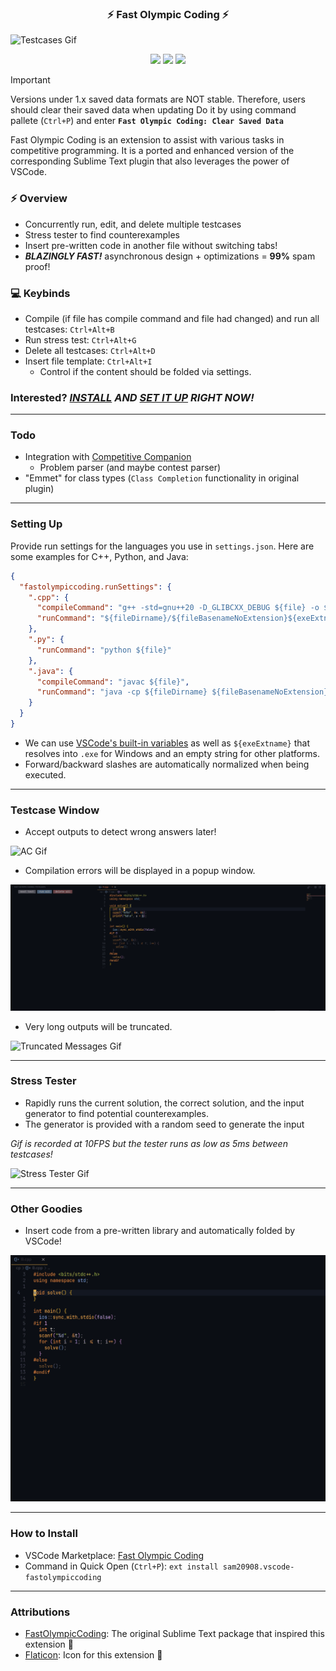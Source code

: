 <h3 align="center">⚡ Fast Olympic Coding ⚡</h3>

![Testcases Gif](media/demo.gif)

<p align="center">
<img src="https://vsmarketplacebadges.dev/version-short/sam20908.vscode-fastolympiccoding.svg">
<img src="https://vsmarketplacebadges.dev/installs-short/sam20908.vscode-fastolympiccoding.svg">
<img src="https://vsmarketplacebadges.dev/rating-short/sam20908.vscode-fastolympiccoding.svg">
</p>

> [!IMPORTANT]
> Versions under 1.x saved data formats are NOT stable. Therefore, users should clear their saved data when updating
> Do it by using command pallete (`Ctrl+P`) and enter **`Fast Olympic Coding: Clear Saved Data`**

Fast Olympic Coding is an extension to assist with various tasks in competitive programming. It is a ported and enhanced version of the corresponding Sublime Text plugin that also leverages the power of VSCode.

### ⚡ Overview
  - Concurrently run, edit, and delete multiple testcases
  - Stress tester to find counterexamples
  - Insert pre-written code in another file without switching tabs!
  - ***BLAZINGLY FAST!*** asynchronous design + optimizations = **99%** spam proof!

### 💻 Keybinds
- Compile (if file has compile command and file had changed) and run all testcases: `Ctrl+Alt+B`
- Run stress test: `Ctrl+Alt+G`
- Delete all testcases: `Ctrl+Alt+D`
- Insert file template: `Ctrl+Alt+I`
  - Control if the content should be folded via settings.

### Interested? _[INSTALL](#how-to-install) AND [SET IT UP](#setting-up) RIGHT NOW!_

---

### Todo
- Integration with [Competitive Companion](https://github.com/jmerle/competitive-companion)
  - Problem parser (and maybe contest parser)
- "Emmet" for class types (`Class Completion` functionality in original plugin)



---

### Setting Up
Provide run settings for the languages you use in `settings.json`. Here are some examples for C++, Python, and Java:
```json
{
  "fastolympiccoding.runSettings": {
    ".cpp": {
      "compileCommand": "g++ -std=gnu++20 -D_GLIBCXX_DEBUG ${file} -o ${fileDirname}/${fileBasenameNoExtension}${exeExtname} -fdiagnostics-color=always",
      "runCommand": "${fileDirname}/${fileBasenameNoExtension}${exeExtname}"
    },
    ".py": {
      "runCommand": "python ${file}"
    },
    ".java": {
      "compileCommand": "javac ${file}",
      "runCommand": "java -cp ${fileDirname} ${fileBasenameNoExtension}"
    }
  }
}
```

- We can use [VSCode's built-in variables](https://code.visualstudio.com/docs/editor/variables-reference) as well as `${exeExtname}` that resolves into `.exe` for Windows and an empty string for other platforms. 
- Forward/backward slashes are automatically normalized when being executed.

---

### Testcase Window
- Accept outputs to detect wrong answers later!

![AC Gif](media/ac.gif)

- Compilation errors will be displayed in a popup window.

![Compile Error Gif](media/compile_error.gif)

- Very long outputs will be truncated. 

![Truncated Messages Gif](media/truncated_messages.gif)

---

### Stress Tester
- Rapidly runs the current solution, the correct solution, and the input generator to find potential counterexamples.
- The generator is provided with a random seed to generate the input

*Gif is recorded at 10FPS but the tester runs as low as 5ms between testcases!*

![Stress Tester Gif](media/stress_tester.gif)

---

### Other Goodies
- Insert code from a pre-written library and automatically folded by VSCode!

![File Template Gif](media/file_template.gif)

---

### How to Install
- VSCode Marketplace: [Fast Olympic Coding](https://marketplace.visualstudio.com/items?itemName=sam20908.vscode-fastolympiccoding)
- Command in Quick Open (`Ctrl+P`): `ext install sam20908.vscode-fastolympiccoding`

---

### Attributions

- [FastOlympicCoding](https://github.com/Jatana/FastOlympicCoding): The original Sublime Text package that inspired this extension 💖
- [Flaticon](https://www.flaticon.com/): Icon for this extension 💖